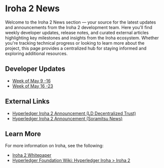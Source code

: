 # Iroha 2 News

Welcome to the Iroha 2 News section — your source for the latest updates and announcements from the Iroha 2 development team. Here you'll find weekly developer updates, release notes, and curated external articles highlighting key milestones and insights from the Iroha ecosystem. Whether you're tracking technical progress or looking to learn more about the project, this page provides a centralized hub for staying informed and exploring additional resources.


## Developer Updates

- [Week of May 9 -16](/news/dev-updates/may-9-16.md)
- [Week of May 16 -23](/news/dev-updates/may-16-23.md)

## External Links

- [Hyperledger Iroha 2 Announcement (LD Decentralized
  Trust)](https://www.lfdecentralizedtrust.org/blog/announcing-hyperledger-iroha-2)
- [Hyperledger Iroha 2 Announcement (Soramitsu News)](https://soramitsu.co.jp/hyperledger-iroha2)

## Learn More
For more information on Iroha, see the following:
- [Iroha 2 Whitepaper](https://github.com/hyperledger-iroha/iroha/tree/main/docs/source/iroha_2_whitepaper.md)
- [Hyperledger Foundation Wiki: Hyperledger Iroha > Iroha 2](https://wiki.hyperledger.org/display/iroha/Iroha+2)

